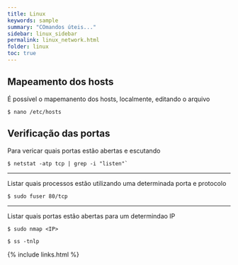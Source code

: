 ```yaml
---
title: Linux
keywords: sample
summary: "COmandos úteis..."
sidebar: linux_sidebar
permalink: linux_network.html
folder: linux
toc: true
---
```



## Mapeamento dos hosts

É possível o mapemanento dos hosts, localmente, editando o arquivo 

```shell
$ nano /etc/hosts
```

## Verificação das portas 

Para vericar quais portas estão abertas e escutando

```shell
$ netstat -atp tcp | grep -i "listen"`
```
-------

Listar quais processos estão utilizando uma determinada porta e protocolo

```shell
$ sudo fuser 80/tcp
```

-------

Listar quais portas estão abertas para um determindao IP

```shell
$ sudo nmap <IP>
```

```shell
$ ss -tnlp 
```

{% include links.html %}
